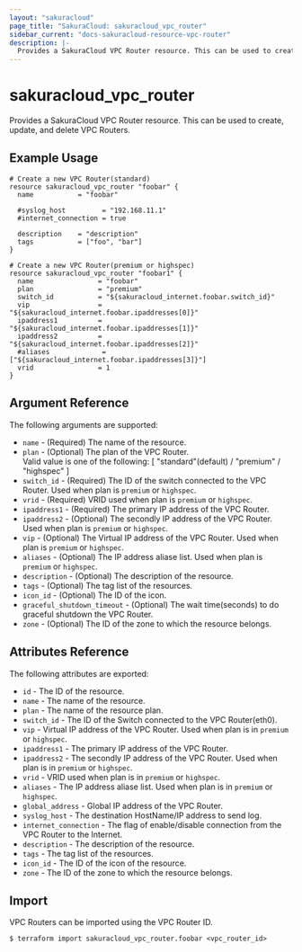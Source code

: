 ```yaml
---
layout: "sakuracloud"
page_title: "SakuraCloud: sakuracloud_vpc_router"
sidebar_current: "docs-sakuracloud-resource-vpc-router"
description: |-
  Provides a SakuraCloud VPC Router resource. This can be used to create, update, and delete VPC Routers.
---
```


# sakuracloud\_vpc\_router

Provides a SakuraCloud VPC Router resource. This can be used to create, update, and delete VPC Routers.

## Example Usage

```hcl
# Create a new VPC Router(standard)
resource sakuracloud_vpc_router "foobar" {
  name           = "foobar"
  
  #syslog_host         = "192.168.11.1"
  #internet_connection = true
  
  description    = "description"
  tags           = ["foo", "bar"]
}

# Create a new VPC Router(premium or highspec)
resource sakuracloud_vpc_router "foobar1" {
  name                = "foobar"
  plan                = "premium"
  switch_id           = "${sakuracloud_internet.foobar.switch_id}"
  vip                 = "${sakuracloud_internet.foobar.ipaddresses[0]}"
  ipaddress1          = "${sakuracloud_internet.foobar.ipaddresses[1]}"
  ipaddress2          = "${sakuracloud_internet.foobar.ipaddresses[2]}"
  #aliases             = ["${sakuracloud_internet.foobar.ipaddresses[3]}"] 
  vrid                = 1
}

```

## Argument Reference

The following arguments are supported:

* `name` - (Required) The name of the resource.
* `plan` - (Optional) The plan of the VPC Router.   
Valid value is one of the following: [ "standard"(default) / "premium" / "highspec" ]
* `switch_id` - (Required) The ID of the switch connected to the VPC Router. Used when plan is `premium` or `highspec`.
* `vrid` - (Required) VRID used when plan is `premium` or `highspec`.
* `ipaddress1` - (Required) The primary IP address of the VPC Router.
* `ipaddress2` - (Optional) The secondly IP address of the VPC Router. Used when plan is `premium` or `highspec`.
* `vip` - (Optional) The Virtual IP address of the VPC Router. Used when plan is `premium` or `highspec`.
* `aliases` - (Optional) The IP address aliase list. Used when plan is `premium` or `highspec`.
* `description` - (Optional) The description of the resource.
* `tags` - (Optional) The tag list of the resources.
* `icon_id` - (Optional) The ID of the icon.
* `graceful_shutdown_timeout` - (Optional) The wait time(seconds) to do graceful shutdown the VPC Router.
* `zone` - (Optional) The ID of the zone to which the resource belongs.

## Attributes Reference

The following attributes are exported:

* `id` - The ID of the resource.
* `name` - The name of the resource.
* `plan` - The name of the resource plan. 
* `switch_id` - The ID of the Switch connected to the VPC Router(eth0).
* `vip` - Virtual IP address of the VPC Router. Used when plan is in `premium` or `highspec`.
* `ipaddress1` - The primary IP address of the VPC Router.
* `ipaddress2` - The secondly IP address of the VPC Router. Used when plan is in `premium` or `highspec`.
* `vrid` - VRID used when plan is in `premium` or `highspec`.
* `aliases` - The IP address aliase list. Used when plan is in `premium` or `highspec`.
* `global_address` - Global IP address of the VPC Router.
* `syslog_host` - The destination HostName/IP address to send log.	
* `internet_connection` - The flag of enable/disable connection from the VPC Router to the Internet.
* `description` - The description of the resource.
* `tags` - The tag list of the resources.
* `icon_id` - The ID of the icon of the resource.
* `zone` - The ID of the zone to which the resource belongs.

## Import

VPC Routers can be imported using the VPC Router ID.

```
$ terraform import sakuracloud_vpc_router.foobar <vpc_router_id>
```
